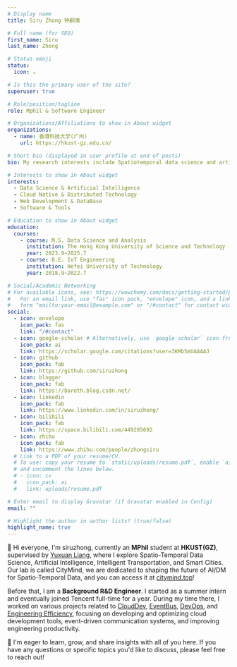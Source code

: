 ```yaml
---
# Display name
title: Siru Zhong 钟嗣儒

# Full name (for SEO)
first_name: Siru
last_name: Zhong

# Status emoji
status:
  icon: ☕️

# Is this the primary user of the site?
superuser: true

# Role/position/tagline
role: Mphil & Software Engineer

# Organizations/Affiliations to show in About widget
organizations:
  - name: 香港科技大学(广州)
    url: https://hkust-gz.edu.cn/

# Short bio (displayed in user profile at end of posts)
bio: My research interests include Spatiotemporal data science and artificial intelligence.

# Interests to show in About widget
interests:
  - Data Science & Artificial Intelligence
  - Cloud Native & Distributed Technology
  - Web Development & DataBase
  - Software & Tools

# Education to show in About widget
education:
  courses:
    - course: M.S. Data Science and Analysis
      institution: The Hong Kong University of Science and Technology (Guangzhou)
      year: 2023.9~2025.7
    - course: B.E. IoT Engineering
      institution: Hefei University of Technology
      year: 2018.9~2022.7

# Social/Academic Networking
# For available icons, see: https://wowchemy.com/docs/getting-started/page-builder/#icons
#   For an email link, use "fas" icon pack, "envelope" icon, and a link in the
#   form "mailto:your-email@example.com" or "/#contact" for contact widget.
social:
  - icon: envelope
    icon_pack: fas
    link: "/#contact"
  - icon: google-scholar # Alternatively, use `google-scholar` icon from `ai` icon pack
    icon_pack: ai
    link: https://scholar.google.com/citations?user=3KMb5mUAAAAJ
  - icon: github
    icon_pack: fab
    link: https://github.com/siruzhong
  - icon: blogger
    icon_pack: fab
    link: https://bareth.blog.csdn.net/
  - icon: linkedin
    icon_pack: fab
    link: https://www.linkedin.com/in/siruzhong/
  - icon: bilibili
    icon_pack: fab
    link: https://space.bilibili.com/449285692
  - icon: zhihu
    icon_pack: fab
    link: https://www.zhihu.com/people/zhongsiru
  # Link to a PDF of your resume/CV.
  # To use: copy your resume to `static/uploads/resume.pdf`, enable `ai` icons in `params.yaml`,
  # and uncomment the lines below.
  # - icon: cv
  #   icon_pack: ai
  #   link: uploads/resume.pdf

# Enter email to display Gravatar (if Gravatar enabled in Config)
email: ""

# Highlight the author in author lists? (true/false)
highlight_name: true
---
```


👋 Hi everyone, I'm siruzhong, currently an **MPhil** student at **HKUST(GZ)**, supervised by [Yuxuan Liang](http://yuxuanliang.com/), where I explore Spatio-Temporal Data Science, Artificial Intelligence, Intelligent Transportation, and Smart Cities. Our lab is called CityMind, we are dedicated to shaping the future of AI/DM for Spatio-Temporal Data, and you can access it at [citymind.top](https://citymind.top)!

Before that, I am a **Background R&D Engineer**. I started as a summer intern and eventually joined Tencent full-time for a year. During my time there, I worked on various projects related to <u>CloudDev</u>, <u>EventBus</u>, <u>DevOps</u>, and <u>Engineering Efficiency</u>, focusing on developing and optimizing cloud development tools, event-driven communication systems, and improving engineering productivity.

🤗 I'm eager to learn, grow, and share insights with all of you here. If you have any questions or specific topics you'd like to discuss, please feel free to reach out!
